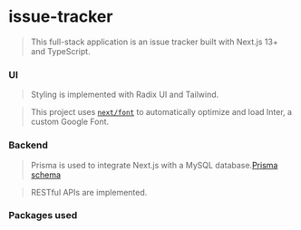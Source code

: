 # issue-tracker

> This full-stack application is an issue tracker built with Next.js 13+ and TypeScript.

### UI

> Styling is implemented with Radix UI and Tailwind.

> This project uses [`next/font`](https://nextjs.org/docs/basic-features/font-optimization) to automatically optimize and load Inter, a custom Google Font.

### Backend

> Prisma is used to integrate Next.js with a MySQL database.[Prisma schema](prisma/schema.prisma)

> RESTful APIs are implemented.

### Packages used
